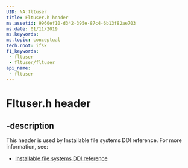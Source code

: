 ```yaml
---
UID: NA:fltuser
title: Fltuser.h header
ms.assetid: 9960ef10-d342-395e-87c4-6b13f82ae703
ms.date: 01/11/2019
ms.keywords: 
ms.topic: conceptual
tech.root: ifsk
f1_keywords:
 - fltuser
 - fltuser/fltuser
api_name:
 - fltuser
---
```


# Fltuser.h header


## -description

This header is used by Installable file systems DDI reference. For more information, see:

- [Installable file systems DDI reference](../_ifsk/index.md)

